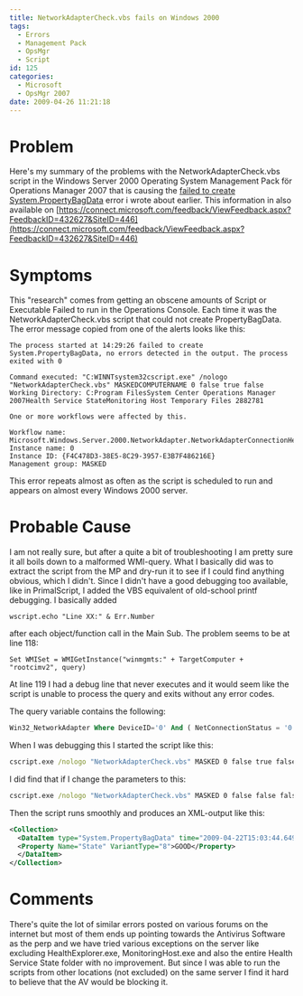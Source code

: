 ```yaml
---
title: NetworkAdapterCheck.vbs fails on Windows 2000
tags:
  - Errors
  - Management Pack
  - OpsMgr
  - Script
id: 125
categories:
  - Microsoft
  - OpsMgr 2007
date: 2009-04-26 11:21:18
---
```


# Problem

Here's my summary of the problems with the NetworkAdapterCheck.vbs script in the Windows Server 2000 Operating System Management Pack för Operations Manager 2007 that is causing the [failed to create System.PropertyBagData](http://www.teknoglot.se/ms/opsmgr2007/failed-to-create-propertybagdata-opsmgr/ "failed to create System.PropertyBagData") error i wrote about earlier.
This information in also available on [https://connect.microsoft.com/feedback/ViewFeedback.aspx?FeedbackID=432627&SiteID=446](https://connect.microsoft.com/feedback/ViewFeedback.aspx?FeedbackID=432627&SiteID=446)

# Symptoms

This "research" comes from getting an obscene amounts of Script or Executable Failed to run in the Operations Console. Each time it was the NetworkAdapterCheck.vbs script that could not create PropertyBagData. The error message copied from one of the alerts looks like this:

```text
The process started at 14:29:26 failed to create System.PropertyBagData, no errors detected in the output. The process exited with 0

Command executed: "C:WINNTsystem32cscript.exe" /nologo "NetworkAdapterCheck.vbs" MASKEDCOMPUTERNAME 0 false true false
Working Directory: C:Program FilesSystem Center Operations Manager 2007Health Service StateMonitoring Host Temporary Files 2882781

One or more workflows were affected by this.

Workflow name: Microsoft.Windows.Server.2000.NetworkAdapter.NetworkAdapterConnectionHealth
Instance name: 0
Instance ID: {F4C478D3-38E5-8C29-3957-E3B7F486216E}
Management group: MASKED
```

This error repeats almost as often as the script is scheduled to run and appears on almost every Windows 2000 server.

<!--more-->

# Probable Cause

I am not really sure, but after a quite a bit of troubleshooting I am pretty sure it all boils down to a malformed WMI-query. What I basically did was to extract the script from the MP and dry-run it to see if I could find anything obvious, which I didn't.
Since I didn't have a good debugging too available, like in PrimalScript, I added the VBS equivalent of old-school printf debugging. I basically added

```vbs
wscript.echo "Line XX:" & Err.Number
```

after each object/function call in the Main Sub.
The problem seems to be at line 118:

```vbs
Set WMISet = WMIGetInstance("winmgmts:" + TargetComputer + "rootcimv2", query)
```

At line 119 I had a debug line that never executes and it would seem like the script is unable to process the query and exits without any error codes.

The query variable contains the following:

```sql
Win32_NetworkAdapter Where DeviceID='0' And ( NetConnectionStatus = '0' )
```

When I was debugging this I started the script like this:

```cmd
cscript.exe /nologo "NetworkAdapterCheck.vbs" MASKED 0 false true false
```

I did find that if I change the parameters to this:

```cmd
cscript.exe /nologo "NetworkAdapterCheck.vbs" MASKED 0 false false false
```

Then the script runs smoothly and produces an XML-output like this:

```xml
<Collection>
  <DataItem type="System.PropertyBagData" time="2009-04-22T15:03:44.6495202+02:00" sourceHealthServiceId="C9F5A9F7-00A3-8A86-57B5-34FB634471A8">
  <Property Name="State" VariantType="8">GOOD</Property>
  </DataItem>
</Collection>
```

# Comments

There's quite the lot of similar errors posted on various forums on the internet but most of them ends up pointing towards the Antivirus Software as the perp and we have tried various exceptions on the server like excluding HealthExplorer.exe, MonitoringHost.exe and also the entire Health Service State folder with no improvement. But since I was able to run the scripts from other locations (not excluded) on the same server I find it hard to believe that the AV would be blocking it.

